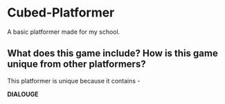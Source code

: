 # Cubed-Platformer

A basic platformer made for my school.


## What does this game include? How is this game unique from other platformers?

This platformer is unique because it contains - 

**DIALOUGE**
